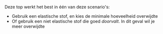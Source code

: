 
Deze top werkt het best in één van deze scenario's:

 - Gebruik een elastische stof, en kies de minimale hoeveelheid overwijdte
 - Of gebruik een niet elastische stof die goed *doorvalt*. In dit geval wil je meer overwijdte
